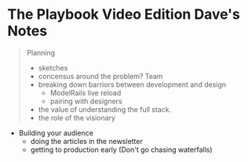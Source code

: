 # The Playbook Video Edition Dave's Notes

> Planning
>  - sketches
>  - concensus around the problem?
> Team 
>   - breaking down barriors between development and design
>     - ModelRails live reload
>     - pairing with designers
>    - the value of understanding the full stack.
>   - the role of the visionary
> 
- Building your audience 
  - doing the articles in the newsletter
  - getting to production early (Don't go chasing waterfalls)

